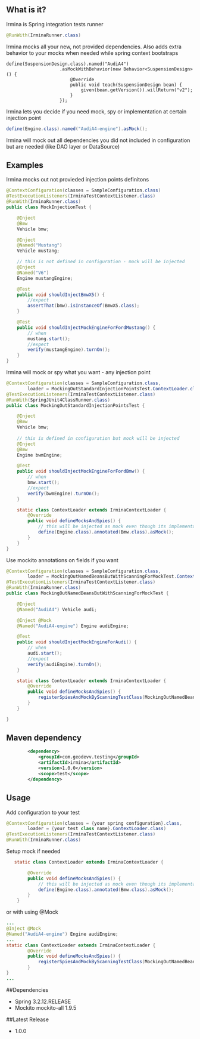 ## What is it?

Irmina is Spring integration tests runner
```java
@RunWith(IrminaRunner.class)
```
Irmina mocks all your new, not provided dependencies. Also adds extra behavior to your mocks when needed while spring context bootstraps
```
define(SuspensionDesign.class).named("AudiA4")
                    .asMockWithBehavior(new Behavior<SuspensionDesign>() {
                        @Override
                        public void teach(SuspensionDesign bean) {
                            given(bean.getVersion()).willReturn("v2");
                        }
                    });
```
Irmina lets you decide if you need mock, spy or implementation at certain injection point
```java
define(Engine.class).named("AudiA4-engine").asMock();
```
Irmina will mock out all dependencies you did not included in configuration but are needed (like DAO layer or DataSource)

## Examples

Irmina mocks out not provieded injection points definitons
```java
@ContextConfiguration(classes = SampleConfiguration.class)
@TestExecutionListeners(IrminaTestContextListener.class)
@RunWith(IrminaRunner.class)
public class MockInjectionTest {

    @Inject
    @Bmw
    Vehicle bmw;

    @Inject
    @Named("Mustang")
    Vehicle mustang;

    // this is not defined in configuration - mock will be injected
    @Inject
    @Named("V6")
    Engine mustangEngine;  

    @Test
    public void shouldInjectBmwX5() {
        //expect
        assertThat(bmw).isInstanceOf(BmwX5.class);
    }

    @Test
    public void shouldInjectMockEngineForFordMustang() {
        // when
        mustang.start();
        //expect
        verify(mustangEngine).turnOn();
    }
}
```
Irmina will mock or spy what you want - any injection point 
```java
@ContextConfiguration(classes = SampleConfiguration.class,
        loader = MockingOutStandardInjectionPointsTest.ContextLoader.class)
@TestExecutionListeners(IrminaTestContextListener.class)
@RunWith(SpringJUnit4ClassRunner.class)
public class MockingOutStandardInjectionPointsTest {

    @Inject
    @Bmw
    Vehicle bmw;
     
    // this is defined in configuration but mock will be injected 
    @Inject
    @Bmw
    Engine bwmEngine;

    @Test
    public void shouldInjectMockEngineForFordBmw() {
        // when
        bmw.start();
        //expect
        verify(bwmEngine).turnOn();
    }

    static class ContextLoader extends IrminaContextLoader {
        @Override
        public void defineMocksAndSpies() {
            // this will be injected as mock even though its implementation is available in configuration
            define(Engine.class).annotated(Bmw.class).asMock();  
        }
    }
}
```
Use mockito annotations on fields if you want
``` java
@ContextConfiguration(classes = SampleConfiguration.class,
        loader = MockingOutNamedBeansButWithScanningForMockTest.ContextLoader.class)
@TestExecutionListeners(IrminaTestContextListener.class)
@RunWith(IrminaRunner.class)
public class MockingOutNamedBeansButWithScanningForMockTest {

    @Inject
    @Named("AudiA4") Vehicle audi;

    @Inject @Mock
    @Named("AudiA4-engine") Engine audiEngine;

    @Test
    public void shouldInjectMockEngineForAudi() {
        // when
        audi.start();
        //expect
        verify(audiEngine).turnOn();
    }

    static class ContextLoader extends IrminaContextLoader {
        @Override
        public void defineMocksAndSpies() {
            registerSpiesAndMockByScanningTestClass(MockingOutNamedBeansButWithScanningForMockTest.class);
        }
    }

}
```

## Maven dependency
```xml
        <dependency>
            <groupId>com.geodevv.testing</groupId>
            <artifactId>irmina</artifactId>
            <version>1.0.0</version>
            <scope>test</scope>
        </dependency>
```

## Usage 
Add configuration to your test
```java
@ContextConfiguration(classes = {your spring configuration}.class,
        loader = {your test class name}.ContextLoader.class)
@TestExecutionListeners(IrminaTestContextListener.class)
@RunWith(IrminaRunner.class)
```
Setup mock if needed
```java
   static class ContextLoader extends IrminaContextLoader {

        @Override
        public void defineMocksAndSpies() {
            // this will be injected as mock even though its implementation is available in configuration
            define(Engine.class).annotated(Bmw.class).asMock(); 
        }
    }
```
or with using @Mock 
```java
...
@Inject @Mock
@Named("AudiA4-engine") Engine audiEngine;
...
static class ContextLoader extends IrminaContextLoader {
        @Override
        public void defineMocksAndSpies() {
            registerSpiesAndMockByScanningTestClass(MockingOutNamedBeansButWithScanningForMockTest.class);
        }
}
...
```


##Dependencies
* Spring 3.2.12.RELEASE
* Mockito mockito-all 1.9.5


##Latest Release
* 1.0.0


